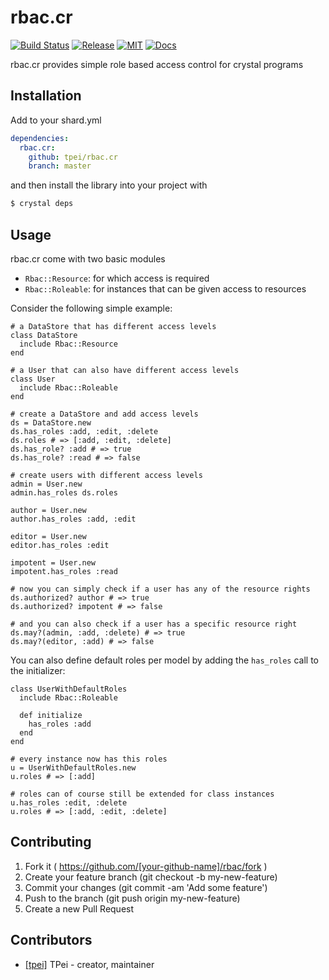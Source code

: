 # rbac.cr
[![Build Status](https://travis-ci.org/TPei/rbac.cr.svg?branch=master)](https://travis-ci.org/TPei/rbac.cr)
[![Release](https://img.shields.io/github/release/tpei/rbac.cr.svg)](https://github.com/TPei/rbac.cr/releases)
[![MIT](https://badges.frapsoft.com/os/mit/mit.png?v=103)](https://github.com/TPei/rbac.cr/blob/master/LICENSE)
[![Docs](https://img.shields.io/badge/docs-lastest-brightgreen.svg)](https://tpei.github.io/rbac.cr)

rbac.cr provides simple role based access control for crystal programs

## Installation


Add to your shard.yml

```yaml
dependencies:
  rbac.cr:
    github: tpei/rbac.cr
    branch: master
```

and then install the library into your project with

```bash
$ crystal deps
```

## Usage

rbac.cr come with two basic modules

- `Rbac::Resource`: for which access is required
- `Rbac::Roleable`: for instances that can be given access to resources

Consider the following simple example:
```crystal
# a DataStore that has different access levels
class DataStore
  include Rbac::Resource
end

# a User that can also have different access levels
class User
  include Rbac::Roleable
end

# create a DataStore and add access levels
ds = DataStore.new
ds.has_roles :add, :edit, :delete
ds.roles # => [:add, :edit, :delete]
ds.has_role? :add # => true
ds.has_role? :read # => false

# create users with different access levels
admin = User.new
admin.has_roles ds.roles

author = User.new
author.has_roles :add, :edit

editor = User.new
editor.has_roles :edit

impotent = User.new
impotent.has_roles :read

# now you can simply check if a user has any of the resource rights
ds.authorized? author # => true
ds.authorized? impotent # => false

# and you can also check if a user has a specific resource right
ds.may?(admin, :add, :delete) # => true
ds.may?(editor, :add) # => false
```

You can also define default roles per model by adding the `has_roles`
call to the initializer:
```crystal
class UserWithDefaultRoles
  include Rbac::Roleable

  def initialize
    has_roles :add
  end
end

# every instance now has this roles
u = UserWithDefaultRoles.new
u.roles # => [:add]

# roles can of course still be extended for class instances
u.has_roles :edit, :delete
u.roles # => [:add, :edit, :delete]
```


## Contributing

1. Fork it ( https://github.com/[your-github-name]/rbac/fork )
2. Create your feature branch (git checkout -b my-new-feature)
3. Commit your changes (git commit -am 'Add some feature')
4. Push to the branch (git push origin my-new-feature)
5. Create a new Pull Request

## Contributors

- [[tpei]](https://github.com/[tpei]) TPei - creator, maintainer
